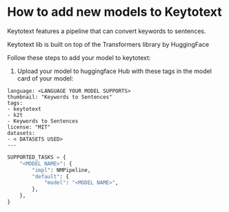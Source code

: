 # How to add new models to Keytotext

Keytotext features a pipeline that can convert keywords to sentences.

Keytotext lib is built on top of the Transformers library by HuggingFace 

Follow these steps to add your model to keytotext:

1) Upload your model to huggingface Hub with these tags in the model card of your model:
```
language: <LANGUAGE YOUR MODEL SUPPORTS>
thumbnail: "Keywords to Sentences"
tags:
- keytotext
- k2t
- Keywords to Sentences
license: "MIT"
datasets:
- < DATASETS USED>
---
```


``` python
SUPPORTED_TASKS = {
    "<MODEL NAME>": {
        "impl": NMPipeline,
        "default": {
            "model": "<MODEL NAME>",
        },
    },
}
```
